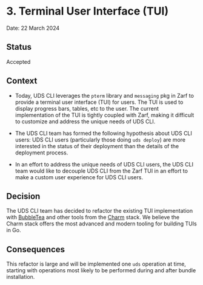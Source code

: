 # 3. Terminal User Interface (TUI)

Date: 22 March 2024

## Status
Accepted

## Context
- Today, UDS CLI leverages the `pterm` library and `messaging` pkg in Zarf to provide a terminal user interface (TUI) for  users. The TUI is used to display progress bars, tables, etc to the user. The current implementation of the TUI is tightly coupled with Zarf, making it difficult to customize and address the unique needs of UDS CLI.


- The UDS CLI team has formed the following hypothesis about UDS CLI users: UDS CLI users (particularly those doing `uds deploy`) are more interested in the status of their deployment than the details of the deployment process.


- In an effort to address the unique needs of UDS CLI users, the UDS CLI team would like to decouple UDS CLI from the Zarf TUI in an effort to make a custom user experience for UDS CLI users.

## Decision
The UDS CLI team has decided to refactor the existing TUI implementation with [BubbleTea](https://github.com/charmbracelet/bubbletea) and other tools from the [Charm](https://charm.sh/) stack. We believe the Charm stack offers the most advanced and modern tooling for building TUIs in Go.

## Consequences
This refactor is large and will be implemented one `uds` operation at time, starting with operations most likely to be performed during and after bundle installation.

